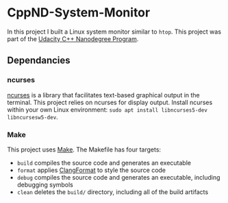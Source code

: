 # CppND-System-Monitor

In this project I built a Linux system monitor similar to `htop`. This project was part of the [Udacity C++ Nanodegree Program](https://www.udacity.com/course/c-plus-plus-nanodegree--nd213). 

## Dependancies

### ncurses

[ncurses](https://www.gnu.org/software/ncurses/) is a library that facilitates text-based graphical output in the terminal. This project relies on ncurses for display output. Install ncurses within your own Linux environment: `sudo apt install libncurses5-dev libncursesw5-dev`.

### Make
This project uses [Make](https://www.gnu.org/software/make/). The Makefile has four targets:
* `build` compiles the source code and generates an executable
* `format` applies [ClangFormat](https://clang.llvm.org/docs/ClangFormat.html) to style the source code
* `debug` compiles the source code and generates an executable, including debugging symbols
* `clean` deletes the `build/` directory, including all of the build artifacts
